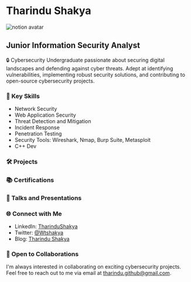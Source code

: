# Tharindu Shakya
![notion avatar](https://notion-avatar.vercel.app/api/img/eyJmYWNlIjoxMywibm9zZSI6MTMsIm1vdXRoIjowLCJleWVzIjo1LCJleWVicm93cyI6MTUsImdsYXNzZXMiOjAsImhhaXIiOjUsImFjY2Vzc29yaWVzIjowLCJkZXRhaWxzIjowLCJiZWFyZCI6MTIsImZsaXAiOjAsImNvbG9yIjoiI2JmYmZiZiIsInNoYXBlIjoibm9uZSJ9)

## Junior Information Security Analyst

🔒 Cybersecurity Undergraduate passionate about securing digital landscapes and defending against cyber threats. Adept at identifying vulnerabilities, implementing robust security solutions, and contributing to open-source cybersecurity projects. 

### 🔑 Key Skills

- Network Security
- Web Application Security
- Threat Detection and Mitigation
- Incident Response
- Penetration Testing
- Security Tools: Wireshark, Nmap, Burp Suite, Metasploit
- C++ Dev

### 🛠️ Projects

[//]: # (#### Project Name 1)

[//]: # (Brief description of the project, your role, and the technologies/tools used.)

[//]: # (Repository: [Project 1]https://github.com/tharindushakya/project1)


### 📚 Certifications

[//]: # (-)

### 📢 Talks and Presentations

[//]: # ( "Best Practices in Web Application Security" - Cybersecurity Conference 2022)
[//]: # (  - Slides: Linkhttps://slideshare.net/TharinduShakya1/)

### 🌐 Connect with Me

- LinkedIn: [TharinduShakya](https://www.linkedin.com/in/tharindu-shakya-93775318b)
- Twitter: [@Wtshakya](https://twitter.com/@wtshakya)
- Blog: [Tharindu Shakya](tharinduwarnapura.com)

### 🤝 Open to Collaborations

I'm always interested in collaborating on exciting cybersecurity projects. Feel free to reach out to me via email at tharindu.github@gmail.com.
